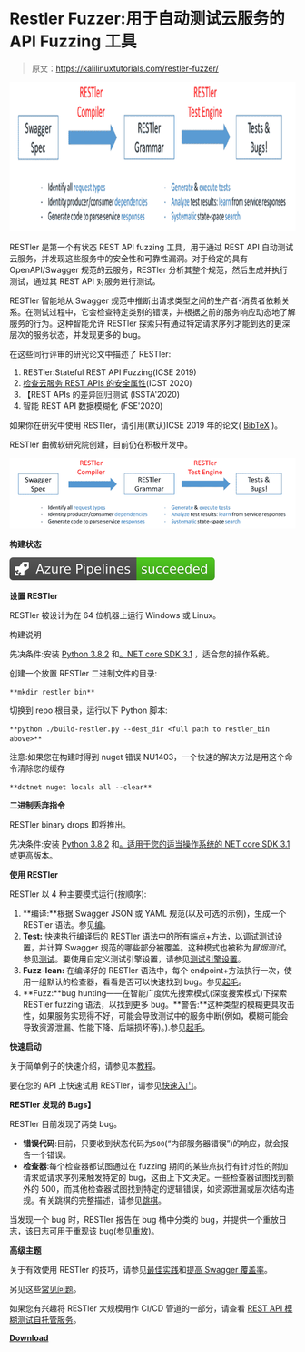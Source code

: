 # Restler Fuzzer:用于自动测试云服务的 API Fuzzing 工具

> 原文：<https://kalilinuxtutorials.com/restler-fuzzer/>

[![Restler Fuzzer : API Fuzzing Tool For Automatically Testing Cloud Services](img//3fbc08994a076bb6ce5bb36890cf4edf.png "Restler Fuzzer : API Fuzzing Tool For Automatically Testing Cloud Services")](https://1.bp.blogspot.com/-kEHCXo_4n-M/X9ex4ja7bTI/AAAAAAAAIH0/C3G5GhUEqzAS3MH0kbfmQDUd4Y2CR457QCLcBGAsYHQ/s728/RESTler-arch%25281%2529.png)

RESTler 是第一个有状态 REST API fuzzing 工具，用于通过 REST API 自动测试云服务，并发现这些服务中的安全性和可靠性漏洞。对于给定的具有 OpenAPI/Swagger 规范的云服务，RESTler 分析其整个规范，然后生成并执行测试，通过其 REST API 对服务进行测试。

RESTler 智能地从 Swagger 规范中推断出请求类型之间的生产者-消费者依赖关系。在测试过程中，它会检查特定类别的错误，并根据之前的服务响应动态地了解服务的行为。这种智能允许 RESTler 探索只有通过特定请求序列才能到达的更深层次的服务状态，并发现更多的 bug。

在这些同行评审的研究论文中描述了 RESTler:

1.  RESTler:Stateful REST API Fuzzing(ICSE 2019)
2.  [检查云服务 REST APIs 的安全属性](https://patricegodefroid.github.io/public_psfiles/icst2020.pdf)(ICST 2020)
3.  【REST APIs 的差异回归测试 (ISSTA'2020)
4.  智能 REST API 数据模糊化 (FSE'2020)

如果你在研究中使用 RESTler，请引用(默认)ICSE 2019 年的论文( [BibTeX](https://github.com/microsoft/restler-fuzzer/blob/main/docs/user-guide/icse2019.bib) )。

RESTler 由微软研究院创建，目前仍在积极开发中。

[![RESTler architecture](img//a5eee59c22440fda1072dd8d9b3f226d.png)](https://github.com/microsoft/restler-fuzzer/blob/main/docs/user-guide/RESTler-arch.png)

**构建状态**

[![Build Status](img//5ea9410891378c02624f7909ef0b9a37.png)](https://dev.azure.com/ms/restler-fuzzer/_build/latest?definitionId=422&branchName=main)

**设置 RESTler**

RESTler 被设计为在 64 位机器上运行 Windows 或 Linux。

构建说明

先决条件:安装 [Python 3.8.2](https://www.python.org/downloads/) 和[。NET core SDK 3.1](https://dotnet.microsoft.com/download/dotnet-core?utm_source=getdotnetcorecli&utm_medium=referral) ，适合您的操作系统。

创建一个放置 RESTler 二进制文件的目录:

`**mkdir restler_bin**`

切换到 repo 根目录，运行以下 Python 脚本:

`**python ./build-restler.py --dest_dir <full path to restler_bin above>**`

注意:如果您在构建时得到 nuget 错误 NU1403，一个快速的解决方法是用这个命令清除您的缓存

`**dotnet nuget locals all --clear**`

**二进制丢弃指令**

RESTler binary drops 即将推出。

先决条件:安装 [Python 3.8.2](https://www.python.org/downloads/) 和[。适用于您的适当操作系统的 NET core SDK 3.1](https://dotnet.microsoft.com/download/dotnet-core?utm_source=getdotnetcorecli&utm_medium=referral) 或更高版本。

**使用 RESTler**

RESTler 以 4 种主要模式运行(按顺序):

1.  **编译:**根据 Swagger JSON 或 YAML 规范(以及可选的示例)，生成一个 RESTler 语法。参见[编](https://github.com/microsoft/restler-fuzzer/blob/main/docs/user-guide/Compiling.md)。
2.  **Test:** 快速执行编译后的 RESTler 语法中的所有端点+方法，以调试测试设置，并计算 Swagger 规范的哪些部分被覆盖。这种模式也被称为*冒烟测试*。参见[测试](https://github.com/microsoft/restler-fuzzer/blob/main/docs/user-guide/Testing.md)。要使用自定义测试引擎设置，请参见[测试引擎设置](https://github.com/microsoft/restler-fuzzer/blob/main/docs/user-guide/SettingsFile.md)。
3.  **Fuzz-lean:** 在编译好的 RESTler 语法中，每个 endpoint+方法执行一次，使用一组默认的检查器，看看是否可以快速找到 bug。参见[起毛](https://github.com/microsoft/restler-fuzzer/blob/main/docs/user-guide/Fuzzing.md)。
4.  **Fuzz:**bug hunting——在智能广度优先搜索模式(深度搜索模式)下探索 RESTler fuzzing 语法，以找到更多 bug。**警告:**这种类型的模糊更具攻击性，如果服务实现得不好，可能会导致测试中的服务中断(例如，模糊可能会导致资源泄漏、性能下降、后端损坏等)。).参见[起毛](https://github.com/microsoft/restler-fuzzer/blob/main/docs/user-guide/Fuzzing.md)。

**快速启动**

关于简单例子的快速介绍，请参见本[教程](https://github.com/microsoft/restler-fuzzer/blob/main/docs/user-guide/TutorialDemoServer.md)。

要在您的 API 上快速试用 RESTler，请参见[快速入门](https://github.com/microsoft/restler-fuzzer/blob/main/docs/user-guide/QuickStart.md)。

**RESTler 发现的 Bugs】**

RESTler 目前发现了两类 bug。

*   **错误代码**:目前，只要收到状态代码为`500`(“内部服务器错误”)的响应，就会报告一个错误。
*   **检查器**:每个检查器都试图通过在 fuzzing 期间的某些点执行有针对性的附加请求或请求序列来触发特定的 bug，这由上下文决定。一些检查器试图找到额外的 500，而其他检查器试图找到特定的逻辑错误，如资源泄漏或层次结构违规。有关跳棋的完整描述，请参见[跳棋](https://github.com/microsoft/restler-fuzzer/blob/main/docs/user-guide/Checkers.md)。

当发现一个 bug 时，RESTler 报告在 bug 桶中分类的 bug，并提供一个重放日志，该日志可用于重现该 bug(参见[重放](https://github.com/microsoft/restler-fuzzer/blob/main/docs/user-guide/Replay.md))。

**高级主题**

关于有效使用 RESTler 的技巧，请参见[最佳实践](https://github.com/microsoft/restler-fuzzer/blob/main/docs/user-guide/BestPractices.md)和[提高 Swagger 覆盖率](https://github.com/microsoft/restler-fuzzer/blob/main/docs/user-guide/ImprovingCoverage.md)。

另见这些[常见问题](https://github.com/microsoft/restler-fuzzer/blob/main/docs/user-guide/FAQ.md)。

如果您有兴趣将 RESTler 大规模用作 CI/CD 管道的一部分，请查看 [REST API 模糊测试自托管服务](https://github.com/microsoft/rest-api-fuzz-testing)。

[**Download**](https://github.com/microsoft/restler-fuzzer)